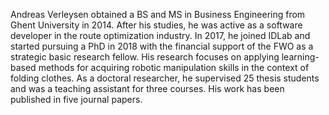 Andreas Verleysen obtained a BS and MS in Business Engineering from Ghent University in 2014. After his studies, he was active as a software developer in the route optimization industry. In 2017, he joined IDLab and started pursuing a PhD in 2018 with the financial support of the FWO as a strategic basic research fellow. His research focuses on applying learning-based methods for acquiring robotic manipulation skills in the context of folding clothes. As a doctoral researcher, he supervised 25 thesis students and was a teaching assistant for three courses. His work has been published in five journal papers.  